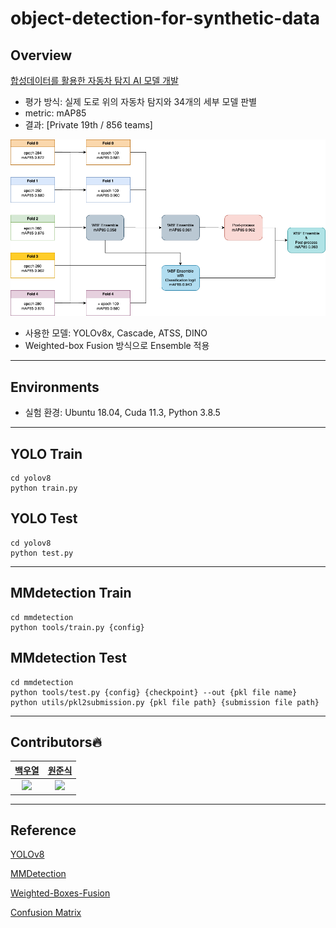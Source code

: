 # object-detection-for-synthetic-data


## Overview
[합성데이터를 활용한 자동차 탐지 AI 모델 개발](https://dacon.io/competitions/official/236107/overview/description)
- 평가 방식: 실제 도로 위의 자동차 탐지와 34개의 세부 모델 판별
- metric: mAP85
- 결과: [Private 19th / 856 teams]

<img src="assets/pipeline.png">

- 사용한 모델: YOLOv8x, Cascade, ATSS, DINO
- Weighted-box Fusion 방식으로 Ensemble 적용

---

## Environments
- 실험 환경: Ubuntu 18.04, Cuda 11.3, Python 3.8.5

---

## YOLO Train

```shell
cd yolov8
python train.py
```

## YOLO Test

```shell
cd yolov8
python test.py
```

---

## MMdetection Train

```shell
cd mmdetection
python tools/train.py {config}
```

## MMdetection Test

```shell
cd mmdetection
python tools/test.py {config} {checkpoint} --out {pkl file name}
python utils/pkl2submission.py {pkl file path} {submission file path}
```
---

## Contributors🔥
| [백우열](https://github.com/wooyeolBaek) | [원준식](https://github.com/JSJSWON) | 
| :-: | :-: |
| <img src="https://avatars.githubusercontent.com/wooyeolBaek" width="300"> | <img src="https://avatars.githubusercontent.com/u/94570503?v=4" width="300"> 

---

## Reference
[YOLOv8](https://github.com/ultralytics/ultralytics)

[MMDetection](https://github.com/open-mmlab/mmdetection)

[Weighted-Boxes-Fusion](https://github.com/ZFTurbo/Weighted-Boxes-Fusion)

[Confusion Matrix](https://stages.ai/competitions/218/discussion/talk/post/1817)